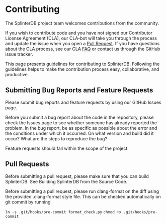 # Contributing

The SplinterDB project team welcomes contributions from the community. 

If you wish to contribute code and you have not signed our Contributor License Agreement (CLA), our CLA-bot will take you through the process and update the issue when you open a [Pull Request](https://help.github.com/articles/creating-a-pull-request). If you have questions about the CLA process, see our CLA [FAQ](https://cla.vmware.com/faq) or contact us through the GitHub issue tracker.

This page presents guidelines for contributing to SplinterDB. Following the guidelines helps to make the contribution process easy, collaborative, and productive. 

## Submitting Bug Reports and Feature Requests

Please submit bug reports and feature requests by using our GitHub Issues page.

Before you submit a bug report about the code in the repository, please check the Issues page to see whether someone has already reported the problem. In the bug report, be as specific as possible about the error and the conditions under which it occurred. On what version and build did it occur? What are the steps to reproduce the bug? 

Feature requests should fall within the scope of the project. 

## Pull Requests

Before submitting a pull request, please make sure that you can build SplinterDB. See Building SplinterDB from the Source Code.

Before submitting a pull request, please run clang-format on the diff using the provided .clang-format style file. This can be checked automatically on git commit by running

`ln -s .git/hooks/pre-commit format_check.py`
`chmod +x .git/hooks/pre-commit`
